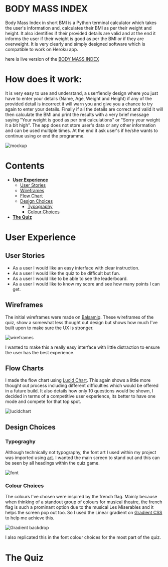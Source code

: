 
# BODY MASS INDEX



Body Mass Index in short BMI is a Python terminal calculator which takes the user's information and, calculates their BMI as per their weight and height. It also identifies if their provided details are valid and at the end it informs the user if their weight is good as per the BMI or if they are overweight.
It is very clearly and simply designed software which is compatible to work on Heroku app.

here is live version of the [BODY MASS INDEX](https://body-mass-index.herokuapp.com/)


# How does it work:
It is very easy to use and understand, a userfiendly design where you just have to enter your details (Name, Age, Weight and Height) if any of the provided detail is incorrect it will warn you and give you a chance to try again to enter your details. Finally if all the details are correct and valid it will then calculate the BMI and print the results with a very brief message saying "Your weight is good as per bmi calculations" or "Sorry your weight it a bit high". The app does not store user's data or any other information and can be used multiple times. At the end it ask user's if he/she wants to continue using or end the programme.


![mockup](assets/readmeimages/mockup.jpg)

# Contents
* [**User Experience**](<#user-experience>)
    * [User Stories](<#user-stories>)
    * [Wireframes](<#wireframes>)
    * [Flow Chart](<#flow-charts>)
    * [Design Choices](#design-choices)
        * [Typography](#typography)
        * [Colour Choices](#colour-choices)
* [**The Quiz**](<#the-quiz>)

# User Experience #

## User Stories ##
- As a user I would like an easy interface with clear instruction.
- As a user I would like the quiz to be difficult but fun.
- As a user I would like to be able to see the leaderboard. 
- As a user I would like to know my score and see how many points I can get.



## Wireframes ##
The initial wireframes were made on [Balsamiq](https://www.balsamiq.cloud). These wireframes of the quiz, show a somewhat less thought out design but shows how much I've built upon to make sure the UX is stronger.
<br>

![wireframes](assets/readmeimages/wireframes.png)

I wanted to make this a really easy interface with little distraction to ensure the user has the best experience. 

## Flow Charts ##
I made the flow chart using [Lucid Chart](https://www.lucidchart.com). This again shows a little more thought out process including different difficulties which would be offered in a future build. It also details how only 10 questions would be shown, I decided in terms of a competitive user experience, its better to have one mode and compete for that top spot. 

![lucidchart](assets/readmeimages/PP3.png)


## Design Choices ##

### Typograghy ###
Although technically not typography, the font art I used within my project was imported using [art](https://pypi.org/project/art/). I wanted the main screen to stand out and this can be seen by all headings within the quiz game. 

![font](assets/readmeimages/title.png)

### Colour Choices ###
The colours I've chosen were inspired by the french flag. Mainly because when thinking of a standout group of colours for musical theatre, the french flag is such a prominant option due to the musical Les Miserables and it helps the screen pop out too. So I used the Linear gradient on [Gradient CSS](http://www.gradientcss.com/) to help me achieve this. 

![Gradient backdrop](assets/readmeimages/gradientcss.png)

I also replicated this in the font colour choices for the most part of the quiz. 

# The Quiz #